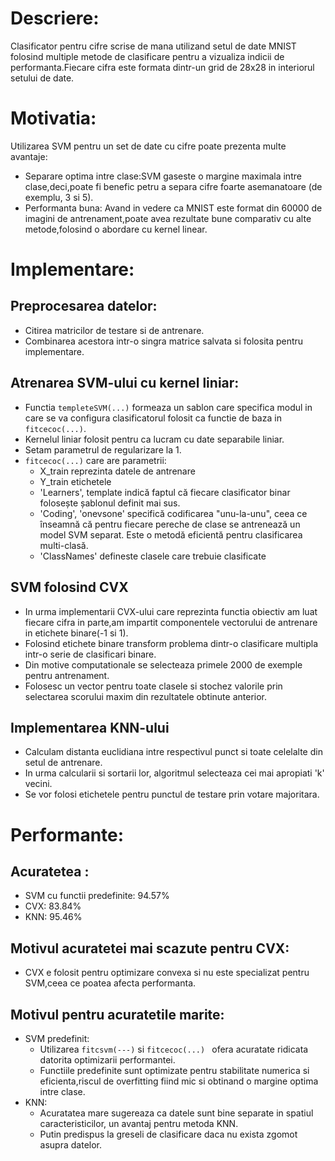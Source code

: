 # Descriere:
  Clasificator pentru cifre scrise de mana utilizand setul de date MNIST folosind multiple metode de clasificare pentru a vizualiza indicii de performanta.Fiecare cifra este formata dintr-un grid de 28x28 in interiorul setului de date.

# Motivatia:
  Utilizarea SVM pentru un set de date cu cifre poate prezenta multe avantaje:
  - Separare optima intre clase:SVM gaseste o margine maximala intre clase,deci,poate fi benefic petru a separa cifre foarte asemanatoare (de exemplu, 3 si 5).
  - Performanta buna: Avand in vedere ca MNIST este format din 60000 de imagini de antrenament,poate avea rezultate bune comparativ cu alte metode,folosind o abordare cu kernel linear.
# Implementare:
  ## Preprocesarea datelor:
  - Citirea matricilor de testare si de antrenare.
  - Combinarea acestora intr-o singra matrice salvata si folosita pentru implementare.
  ## Atrenarea SVM-ului cu kernel liniar:
  - Functia `templeteSVM(...)` formeaza un sablon care specifica modul in care se va configura clasificatorul folosit ca functie de baza in `fitcecoc(...)`.
  - Kernelul liniar folosit pentru ca lucram cu date separabile liniar.
  - Setam parametrul de regularizare la 1.
  - `fitcecoc(...)` care are parametrii:
    - X_train reprezinta datele de antrenare  
    - Y_train etichetele
    - 'Learners', template indică faptul că fiecare clasificator binar folosește șablonul definit mai sus.
    - 'Coding', 'onevsone' specifică codificarea "unu-la-unu", ceea ce înseamnă că pentru fiecare pereche de clase se antrenează un model SVM separat. Este o metodă eficientă pentru clasificarea multi-clasă.
    - 'ClassNames' defineste clasele care trebuie clasificate
  ## SVM folosind CVX
  - In urma implementarii CVX-ului care reprezinta functia obiectiv am luat fiecare cifra in parte,am impartit componentele vectorului de antrenare in etichete binare(-1 si 1).
  - Folosind etichete binare transform problema dintr-o clasificare multipla intr-o serie de clasificari binare.
  - Din motive computationale se selecteaza primele 2000 de exemple pentru antrenament.
  - Folosesc un vector pentru toate clasele si stochez valorile prin selectarea scorului maxim din rezultatele obtinute anterior.
  ## Implementarea KNN-ului
  - Calculam distanta euclidiana intre respectivul punct si toate celelalte din setul de antrenare.
  - In urma calcularii si sortarii lor, algoritmul selecteaza cei mai apropiati 'k' vecini.
  - Se vor folosi etichetele pentru punctul de testare prin votare majoritara.
# Performante:
  ## Acuratetea :
  - SVM cu functii predefinite: 94.57%
  - CVX: 83.84%
  - KNN: 95.46%
    
  ## Motivul acuratetei mai scazute pentru CVX: 
  - CVX e folosit pentru optimizare convexa si nu este specializat pentru SVM,ceea ce poatea afecta performanta.

  ## Motivul pentru acuratetile marite:
  - SVM predefinit:
      - Utilizarea `fitcsvm(---)` si `fitcecoc(...) ` ofera acuratate ridicata datorita optimizarii performantei.
      - Functiile predefinite sunt optimizate pentru stabilitate numerica si eficienta,riscul de overfitting fiind mic si obtinand o margine optima intre clase.
  - KNN:
      - Acuratatea mare sugereaza ca datele sunt bine separate in spatiul caracteristicilor, un avantaj pentru metoda KNN.
      - Putin predispus la greseli de clasificare daca nu exista zgomot asupra datelor.
